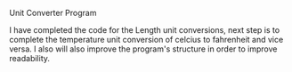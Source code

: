 Unit Converter Program

I have completed the code for the Length unit conversions, next step is to complete the temperature unit conversion of celcius to fahrenheit and vice versa. I also will also improve the program's structure in order to improve readability.

